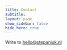 ```yaml
---
title: Contact
subtitle:
layout: page
show_sidebar: false
hide_hero: true
---
```


Write to [hello@stepaniuk.nl](mailto:hello@stepaniuk.nl)

